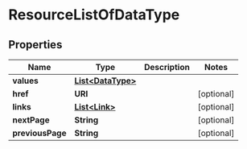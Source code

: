 

# ResourceListOfDataType


## Properties

| Name | Type | Description | Notes |
|------------ | ------------- | ------------- | -------------|
|**values** | [**List&lt;DataType&gt;**](DataType.md) |  |  |
|**href** | **URI** |  |  [optional] |
|**links** | [**List&lt;Link&gt;**](Link.md) |  |  [optional] |
|**nextPage** | **String** |  |  [optional] |
|**previousPage** | **String** |  |  [optional] |



